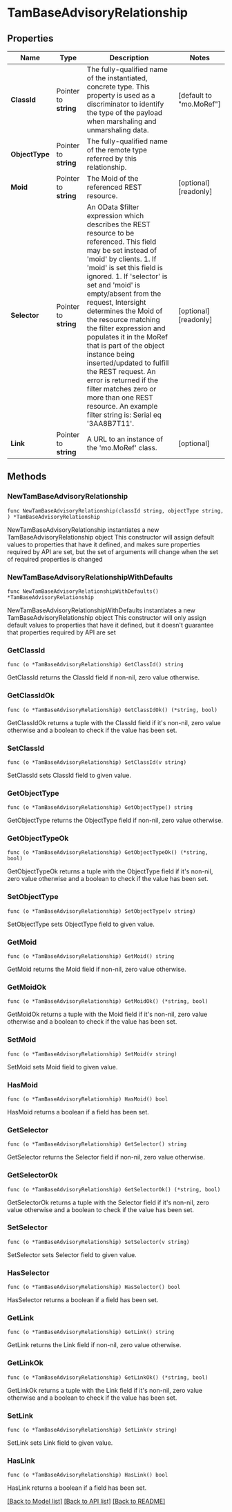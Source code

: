 # TamBaseAdvisoryRelationship

## Properties

Name | Type | Description | Notes
------------ | ------------- | ------------- | -------------
**ClassId** | Pointer to **string** | The fully-qualified name of the instantiated, concrete type. This property is used as a discriminator to identify the type of the payload when marshaling and unmarshaling data. | [default to "mo.MoRef"]
**ObjectType** | Pointer to **string** | The fully-qualified name of the remote type referred by this relationship. | 
**Moid** | Pointer to **string** | The Moid of the referenced REST resource. | [optional] [readonly] 
**Selector** | Pointer to **string** | An OData $filter expression which describes the REST resource to be referenced. This field may be set instead of &#39;moid&#39; by clients. 1. If &#39;moid&#39; is set this field is ignored. 1. If &#39;selector&#39; is set and &#39;moid&#39; is empty/absent from the request, Intersight determines the Moid of the resource matching the filter expression and populates it in the MoRef that is part of the object instance being inserted/updated to fulfill the REST request. An error is returned if the filter matches zero or more than one REST resource. An example filter string is: Serial eq &#39;3AA8B7T11&#39;. | [optional] [readonly] 
**Link** | Pointer to **string** | A URL to an instance of the &#39;mo.MoRef&#39; class. | [optional] 

## Methods

### NewTamBaseAdvisoryRelationship

`func NewTamBaseAdvisoryRelationship(classId string, objectType string, ) *TamBaseAdvisoryRelationship`

NewTamBaseAdvisoryRelationship instantiates a new TamBaseAdvisoryRelationship object
This constructor will assign default values to properties that have it defined,
and makes sure properties required by API are set, but the set of arguments
will change when the set of required properties is changed

### NewTamBaseAdvisoryRelationshipWithDefaults

`func NewTamBaseAdvisoryRelationshipWithDefaults() *TamBaseAdvisoryRelationship`

NewTamBaseAdvisoryRelationshipWithDefaults instantiates a new TamBaseAdvisoryRelationship object
This constructor will only assign default values to properties that have it defined,
but it doesn't guarantee that properties required by API are set

### GetClassId

`func (o *TamBaseAdvisoryRelationship) GetClassId() string`

GetClassId returns the ClassId field if non-nil, zero value otherwise.

### GetClassIdOk

`func (o *TamBaseAdvisoryRelationship) GetClassIdOk() (*string, bool)`

GetClassIdOk returns a tuple with the ClassId field if it's non-nil, zero value otherwise
and a boolean to check if the value has been set.

### SetClassId

`func (o *TamBaseAdvisoryRelationship) SetClassId(v string)`

SetClassId sets ClassId field to given value.


### GetObjectType

`func (o *TamBaseAdvisoryRelationship) GetObjectType() string`

GetObjectType returns the ObjectType field if non-nil, zero value otherwise.

### GetObjectTypeOk

`func (o *TamBaseAdvisoryRelationship) GetObjectTypeOk() (*string, bool)`

GetObjectTypeOk returns a tuple with the ObjectType field if it's non-nil, zero value otherwise
and a boolean to check if the value has been set.

### SetObjectType

`func (o *TamBaseAdvisoryRelationship) SetObjectType(v string)`

SetObjectType sets ObjectType field to given value.


### GetMoid

`func (o *TamBaseAdvisoryRelationship) GetMoid() string`

GetMoid returns the Moid field if non-nil, zero value otherwise.

### GetMoidOk

`func (o *TamBaseAdvisoryRelationship) GetMoidOk() (*string, bool)`

GetMoidOk returns a tuple with the Moid field if it's non-nil, zero value otherwise
and a boolean to check if the value has been set.

### SetMoid

`func (o *TamBaseAdvisoryRelationship) SetMoid(v string)`

SetMoid sets Moid field to given value.

### HasMoid

`func (o *TamBaseAdvisoryRelationship) HasMoid() bool`

HasMoid returns a boolean if a field has been set.

### GetSelector

`func (o *TamBaseAdvisoryRelationship) GetSelector() string`

GetSelector returns the Selector field if non-nil, zero value otherwise.

### GetSelectorOk

`func (o *TamBaseAdvisoryRelationship) GetSelectorOk() (*string, bool)`

GetSelectorOk returns a tuple with the Selector field if it's non-nil, zero value otherwise
and a boolean to check if the value has been set.

### SetSelector

`func (o *TamBaseAdvisoryRelationship) SetSelector(v string)`

SetSelector sets Selector field to given value.

### HasSelector

`func (o *TamBaseAdvisoryRelationship) HasSelector() bool`

HasSelector returns a boolean if a field has been set.

### GetLink

`func (o *TamBaseAdvisoryRelationship) GetLink() string`

GetLink returns the Link field if non-nil, zero value otherwise.

### GetLinkOk

`func (o *TamBaseAdvisoryRelationship) GetLinkOk() (*string, bool)`

GetLinkOk returns a tuple with the Link field if it's non-nil, zero value otherwise
and a boolean to check if the value has been set.

### SetLink

`func (o *TamBaseAdvisoryRelationship) SetLink(v string)`

SetLink sets Link field to given value.

### HasLink

`func (o *TamBaseAdvisoryRelationship) HasLink() bool`

HasLink returns a boolean if a field has been set.


[[Back to Model list]](../README.md#documentation-for-models) [[Back to API list]](../README.md#documentation-for-api-endpoints) [[Back to README]](../README.md)


